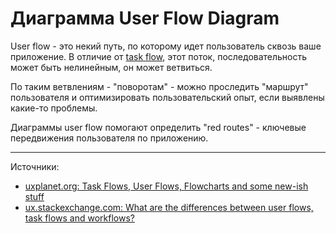 # Диаграмма User Flow Diagram

User flow - это некий путь, по которому идет пользователь сквозь ваше приложение. В отличие от [task flow](diagram-task-flow.md), этот поток, последовательность может быть нелинейным, он может ветвиться.

По таким ветвлениям - "поворотам" - можно проследить "маршрут" пользователя и оптимизировать пользовательский опыт, если выявлены какие-то проблемы.

Диаграммы user flow помогают определить "red routes" - ключевые передвижения пользователя по приложению.



---
Источники:

- [uxplanet.org: Task Flows, User Flows, Flowcharts and some new-ish stuff](https://uxplanet.org/ux-glossary-task-flows-user-flows-flowcharts-and-some-new-ish-stuff-2321044d837d)
- [ux.stackexchange.com: What are the differences between user flows, task flows and workflows?](https://ux.stackexchange.com/questions/45405/what-are-the-differences-between-user-flows-task-flows-and-workflows)
